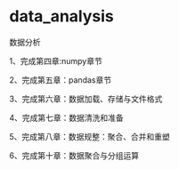 # data_analysis
数据分析

1、完成第四章:numpy章节

2、完成第五章：pandas章节

3、完成第六章：数据加载、存储与文件格式

4、完成第七章：数据清洗和准备

5、完成第八章：数据规整：聚合、合并和重塑

6、完成第十章：数据聚合与分组运算 
